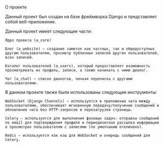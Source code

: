 О проекте

Данный проект был создан на базе фреймворка Django и представляет собой веб-приложение.


Данный проект имеет следующие части:

    Ядро проекта (a_core)
  
    Блог (a_website) — создание заметок как частных, так и общедоступных другим пользователям, просмотр публичных записей других пользователей, всех записей.

    Каталог пользователей (a_users), который предоставляет возможность просматривать их профиль, записи, а также начинать с ними диалог.

    Чат (a_chat) — список диалогов, личная переписка с другими пользователями.

В данном проекте также были использованы следующие инструменты:
  
    WebSocket (Django Channels) — используется в приложении чата между пользователями, обеспечивает мгновенную передачу/получение сообщений и обновление чата без HTTP-запросов и перезагрузки страницы.

    Celery — используется для выполнения фоновых задач: отправка сообщений по email для подтверждения профиля и периодическая рассылка информации о просмотрах пользователям с записями (по умолчанию отключено).

    Redis — используется как кэш для WebSocket и очередь сообщений для Celery.